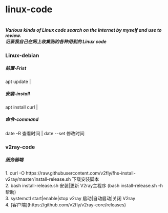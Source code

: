 <h1>linux-code<h1>
<h5>Various kinds of Linux code search on the Internet by myself and use to review.<br>
记录我自己在网上收集到的各种用到的 Linux code<h5>

<h3>Linux-debian</h3>
  <h5>前置-Frist</h5> 
    apt update | 

  <h5>安装-install</h5>  
    apt install curl | 
  
  <h5>命令-command</h5>
    date -R 查看时间 | date --set 修改时间


<h3> v2ray-code </h3>
  
  <h5>服务器端</h5>
  1. curl -O https://raw.githubusercontent.com/v2fly/fhs-install-v2ray/master/install-release.sh  下载安装脚本<br/>
  2. bash install-release.sh 安装|更新 V2ray主程序  (bash install-release.sh -h 帮助)<br/>
  3. systemctl start|enable|stop v2ray 启动|自动启动|关闭 V2ray<br/>
  4. 
  [客户端](https://github.com/v2fly/v2ray-core/releases)
  

